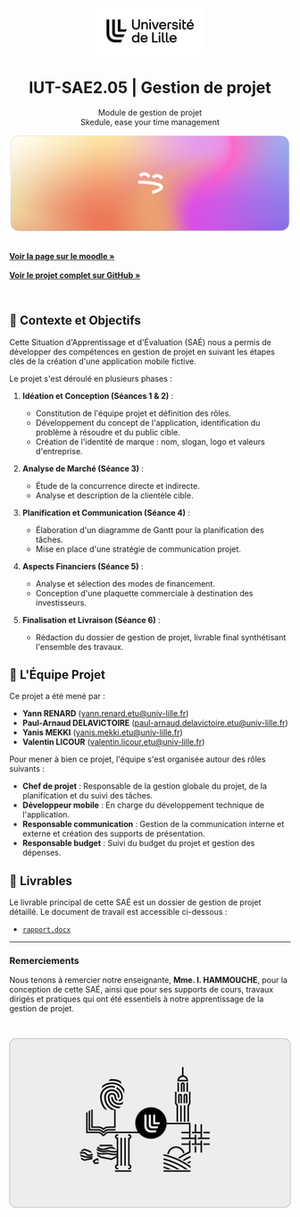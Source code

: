 <p align="center">
    <picture>
        <source media="(prefers-color-scheme: dark)" srcset="https://github.com/yannouuuu/IUT-SAE1.01/raw/main/.github/assets/header_univlille_light.png" width="200px">
        <img alt="UnivLilleLogo" src="https://github.com/yannouuuu/IUT-SAE1.01/raw/main/.github/assets/header_univlille_dark.png" width="200px">
    </picture>
  <h1 align="center">IUT-SAE2.05 | Gestion de projet</h1>
</p>

<p align="center">
    Module de gestion de projet 
    <br/>
    Skedule, ease your time management
    <br/>
    <p align="center">
      <picture>
          <img alt="skedulebanner" src="./.github/assets/skedulebanner.png">
      </picture>
    </p>
    <br/>
    <a href="https://moodle.univ-lille.fr/course/view.php?id=30827&sectionid=451840"><strong>Voir la page sur le moodle »</strong></a>
    <br/>
    <br/>
    <a href="https://github.com/yannouuuu/IUT-SAE2.05/"><strong>Voir le projet complet sur GitHub »</strong></a>
</p>

<br/>

## 🎯 Contexte et Objectifs

Cette Situation d'Apprentissage et d'Évaluation (SAÉ) nous a permis de développer des compétences en gestion de projet en suivant les étapes clés de la création d'une application mobile fictive.

Le projet s'est déroulé en plusieurs phases :

1.  **Idéation et Conception (Séances 1 & 2)** :
    -   Constitution de l'équipe projet et définition des rôles.
    -   Développement du concept de l'application, identification du problème à résoudre et du public cible.
    -   Création de l'identité de marque : nom, slogan, logo et valeurs d'entreprise.

2.  **Analyse de Marché (Séance 3)** :
    -   Étude de la concurrence directe et indirecte.
    -   Analyse et description de la clientèle cible.

3.  **Planification et Communication (Séance 4)** :
    -   Élaboration d'un diagramme de Gantt pour la planification des tâches.
    -   Mise en place d'une stratégie de communication projet.

4.  **Aspects Financiers (Séance 5)** :
    -   Analyse et sélection des modes de financement.
    -   Conception d'une plaquette commerciale à destination des investisseurs.

5.  **Finalisation et Livraison (Séance 6)** :
    -   Rédaction du dossier de gestion de projet, livrable final synthétisant l'ensemble des travaux.

## 👥 L'Équipe Projet

Ce projet a été mené par :

-   **Yann RENARD** ([yann.renard.etu@univ-lille.fr](mailto:yann.renard.etu@univ-lille.fr))
-   **Paul-Arnaud DELAVICTOIRE** ([paul-arnaud.delavictoire.etu@univ-lille.fr](mailto:paul-arnaud.delavictoire.etu@univ-lille.fr))
-   **Yanis MEKKI** ([yanis.mekki.etu@univ-lille.fr](mailto:yanis.mekki.etu@univ-lille.fr))
-   **Valentin LICOUR** ([valentin.licour.etu@univ-lille.fr](mailto:valentin.licour.etu@univ-lille.fr))

Pour mener à bien ce projet, l'équipe s'est organisée autour des rôles suivants :
-   **Chef de projet** : Responsable de la gestion globale du projet, de la planification et du suivi des tâches.
-   **Développeur mobile** : En charge du développement technique de l'application.
-   **Responsable communication** : Gestion de la communication interne et externe et création des supports de présentation.
-   **Responsable budget** : Suivi du budget du projet et gestion des dépenses.

## 📂 Livrables

Le livrable principal de cette SAÉ est un dossier de gestion de projet détaillé. Le document de travail est accessible ci-dessous :

-   [`rapport.docx`](./rapport.docx)

---

### Remerciements

Nous tenons à remercier notre enseignante, **Mme. I. HAMMOUCHE**, pour la conception de cette SAÉ, ainsi que pour ses supports de cours, travaux dirigés et pratiques qui ont été essentiels à notre apprentissage de la gestion de projet.

<br/>
<p align="center">
    <picture>
        <img alt="UnivLilleLogo" src="https://github.com/yannouuuu/IUT-SAE1.01/raw/main/.github/assets/footer_univlille.png">
    </picture>
</p>
